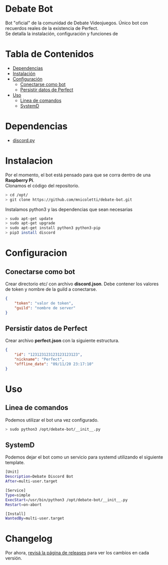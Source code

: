 # Debate Bot
Bot "oficial" de la comunidad de Debate Videojuegos. Único bot con recuerdos reales de la existencia de Perfect.  
Se detalla la instalación, configuración y funciones de 

# Tabla de Contenidos
* [Dependencias](#dependencias)
* [Instalación](#instalacion)
* [Configuración](#configuracion)  
  * [Conectarse como bot](#conectarse-como-bot)  
  * [Persistir datos de Perfect](#persistir-datos-de-perfect)  
* [Uso](#uso)
  * [Linea de comandos](#linea-de-comandos)  
  * [SystemD](#systemd)  

# Dependencias
  * [discord.py](https://discordpy.readthedocs.io/en/latest/)

# Instalacion
Por el momento, el bot está pensado para que se corra dentro de una **Raspberry Pi**.  
Clonamos el código del repositorio.

```bash
> cd /opt/
> git clone https://github.com/mnicoletti/debate-bot.git
```

Instalamos python3 y las dependencias que sean necesarias
```bash
> sudo apt-get update
> sudo apt-get upgrade
> sudo apt-get install python3 python3-pip
> pip3 install discord
```

# Configuracion
## Conectarse como bot
Crear directorio etc/ con archivo **discord.json**. Debe contener los valores de token y nombre de la guild a conectarse.

```json
{
    "token": "valor de token",
    "guild": "nombre de server"
}
```

## Persistir datos de Perfect
Crear archivo **perfect.json** con la siguiente estructura.

```json
{
    "id": "123123123123123123123", 
    "nickname": "Perfect", 
    "offline_date": "09/11/20 23:17:10"
}
```

# Uso
## Linea de comandos
Podemos utilizar el bot una vez configurado.
```bash
> sudo python3 /opt/debate-bot/__init__.py
```

## SystemD
Podemos dejar el bot como un servicio para systemd utilizando el siguiente template.  

```bash
[Unit]
Description=Debate Discord Bot
After=multi-user.target

[Service]
Type=simple
ExecStart=/usr/bin/python3 /opt/debate-bot/__init__.py
Restart=on-abort

[Install]
WantedBy=multi-user.target
```

# Changelog
Por ahora, [revisá la página de releases](https://github.com/mnicoletti/debate-bot/releases) para ver los cambios en cada versión.